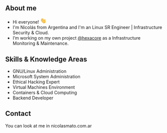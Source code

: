 ## About me

* Hi everyone! <img src="hi.gif" width="20px">
* I'm Nicolás from Argentina and I'm an Linux SR Engineer | Infrastructure Security & Cloud.
* I’m working on my own project [@hexacore](https://www.hexacore.com.ar) as a Infrastructure Monitoring & Maintenance.

## Skills & Knowledge Areas

* GNU/Linux Administration
* Microsoft System Administration
* Ethical Hacking Expert
* Virtual Machines Environment
* Containers & Cloud Computing
* Backend Developer

## Contact

You can look at me in <a href="https://www.nicolasmato.com.ar" style="text-decoration:none;">nicolasmato.com.ar</a>

